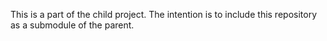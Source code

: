 This is a part of the child project.  The intention is to include this repository as a submodule of the parent.